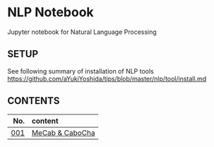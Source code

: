 # NLP Notebook
Jupyter notebook for Natural Language Processing

## SETUP

See following summary of installation of NLP tools  
https://github.com/aYukiYoshida/tips/blob/master/nlp/tool/install.md

## CONTENTS

| No.  | content  |
| ---: | :---     |
| [001](./001) | [MeCab & CaboCha](./001/mecab_cabocha.ipynb) |
